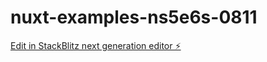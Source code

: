 # nuxt-examples-ns5e6s-0811

[Edit in StackBlitz next generation editor ⚡️](https://stackblitz.com/~/github.com/ekam230/nuxt-examples-ns5e6s-0811)